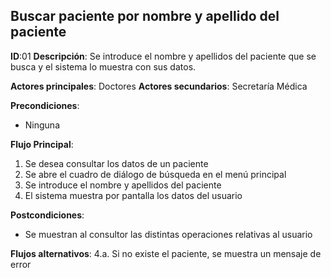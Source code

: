## Buscar paciente por nombre y apellido del paciente

**ID**:01
**Descripción**: Se introduce el nombre y apellidos del paciente que se busca y el sistema lo muestra con sus datos.

**Actores principales**: Doctores
**Actores secundarios**: Secretaría Médica

**Precondiciones**:
* Ninguna

**Flujo Principal**:
1. Se desea consultar los datos de un paciente
1. Se abre el cuadro de diálogo de búsqueda en el menú principal
1. Se introduce el nombre y apellidos del paciente
1. El sistema muestra por pantalla los datos del usuario

**Postcondiciones**:
* Se muestran al consultor las distintas operaciones relativas al usuario

**Flujos alternativos**:
4.a. Si no existe el paciente, se muestra un mensaje de error


